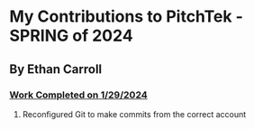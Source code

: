 # My Contributions to PitchTek - SPRING of 2024
## By Ethan Carroll

### <ins>Work Completed on 1/29/2024
1. Reconfigured Git to make commits from the correct account

##